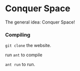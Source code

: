 Conquer Space
=======

The general idea: Conquer Space!

### Compiling
`git clone` the website.

run `ant` to compile

`ant run` to run.
